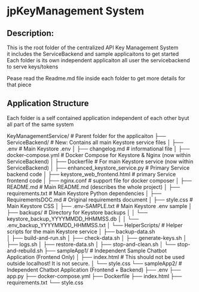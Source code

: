 
# jpKeyManagement System

## Description: 
This is the root folder of the centralized API Key Management System    
it includes the ServiceBackend and sample applicaitons to get started  
Each folder is its own independent applicaiton all user the servicebackend to serve keys/tokens

Pease read the Readme.md file inside each folder to get more details for that piece


## Application Structure

Each folder is a self contained application independent of each other byut all part of the same system





KeyManagementService/                  # Parent folder for the applicaiton
├── ServiceBackend/                    # New: Contains all main Keystore service files
│   ├── .env                           # Main Keystore .env
│   ├── changelog.md                   # informational file 
│   ├── docker-compose.yml             # Docker Compose for Keystore & Nginx (now within ServiceBackend)
│   ├── Dockerfile                     # For main Keystore service (now within ServiceBackend)
│   ├── enhanced_keystore_service.py   # Primary Service backend code
│   ├── keystore_web_frontend.html     # primary Service  frontend code
│   ├── nginx.conf                     # support file for docker composer
│   ├── README.md                      # Main README.md (describes the whole project)
│   ├── requirements.txt               # Main Keystore Python dependencies
│   ├── RequirementsDOC.md             # Original requirements document 
│   ├── style.css                      # Main Keystore CSS
│   ├── .env-SAMPLE.txt                # Main Keystore .env sample
│   ├── backups/                       # Directory for Keystore backups
│   │   └── keystore_backup_YYYYMMDD_HHMMSS.db
│   │   └── .env_backup_YYYYMMDD_HHMMSS.txt
│   └── HelperScripts/                 # Helper scripts for the main Keystore service
│       ├── backup-data.sh             
│       ├── build-and-run.sh
│       ├── check-data.sh
│       ├── generate-keys.sh
│       ├── logs.sh
│       ├── restore-data.sh
│       ├── stop-and-clean.sh
│       └── stop-and-rebuild.sh
├── sampleApp1/                       # Independent Sample Chatbot Application (Frontend Only)
│   ├── index.html                     # This should not be used outside localhost! It is not secure.
│   └── style.css
└── sampleApp2/                       # Independent Chatbot Application (Frontend + Backend)
    ├── .env
    ├── app.py
    ├── docker-compose.yml
    ├── Dockerfile
    ├── index.html
    ├── requirements.txt
    └── style.css

